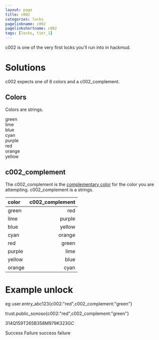```yaml
---
layout: page
title: c002
categories: locks
pagelinkname: c002
pagelinkshortname: c002
tags: [locks, tier_1]
---
```


c002 is one of the very first locks you'll run into in hackmud.

# Solutions

c002 expects one of 8 colors and a c002_complement.

## Colors

Colors are strings.

green\
lime\
blue\
cyan\
purple\
red\
orange\
yellow

## c002_complement

The c002_complement is the [complementary color](https://en.wikipedia.org/wiki/Complementary_colors) for the color you are attempting. c002_complement is a strings.

|color | c002_complement|
|:--- | ---:|
|green	|red|
|lime	|purple|
|blue	|yellow|
|cyan	|orange|
|red | green|
|purple | lime
|yellow | blue|
|orange | cyan|

# Example unlock

eg user.entry_abc123{c002:"red",c002_complement:"green"}

trust.public_sonoso{c002:"red",c002_complement:"green"}

314Q159T265B358M979K323GC

Success Failure success failure